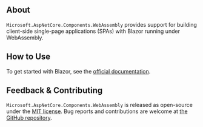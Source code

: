 ## About

`Microsoft.AspNetCore.Components.WebAssembly` provides support for building client-side single-page applications (SPAs) with Blazor running under WebAssembly.

## How to Use

To get started with Blazor, see the [official documentation](https://learn.microsoft.com/aspnet/core/blazor).

## Feedback &amp; Contributing

`Microsoft.AspNetCore.Components.WebAssembly` is released as open-source under the [MIT license](https://licenses.nuget.org/MIT). Bug reports and contributions are welcome at [the GitHub repository](https://github.com/dotnet/aspnetcore).
